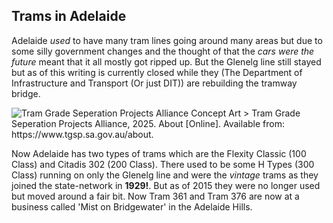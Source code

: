 ## Trams in Adelaide

Adelaide *used* to have many tram lines going around many areas but due to some silly government changes and the thought of that the *cars were the future* meant that it all mostly got ripped up. But the Glenelg line still stayed but as of this writing is currently closed while they (The Department of Infrastructure and Transport (Or just DIT)) are rebuilding the tramway bridge.

<img src="![Tram Grade Seperation.png](https://github.com/BennyGaming635/blog/blob/main/images/2025-12-06-tram-bridge.png)" alt="Tram Grade Seperation Projects Alliance Concept Art" width="700" height="500">
> Tram Grade Seperation Projects Alliance, 2025. About [Online]. Available from: https://www.tgsp.sa.gov.au/about.

Now Adelaide has two types of trams which are the Flexity Classic (100 Class) and Citadis 302 (200 Class). There used to be some H Types (300 Class) running on only the Glenelg line and were the *vintage* trams as they joined the state-network in **1929!**. But as of 2015 they were no longer used but moved around a fair bit. Now Tram 361 and Tram 376 are now at a business called 'Mist on Bridgewater' in the Adelaide Hills.